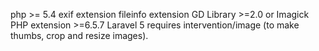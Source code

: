 php >= 5.4
exif extension
fileinfo extension
GD Library >=2.0 or Imagick PHP extension >=6.5.7
Laravel 5
requires intervention/image (to make thumbs, crop and resize images).

